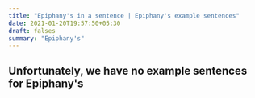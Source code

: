 ```yaml
---
title: "Epiphany's in a sentence | Epiphany's example sentences"
date: 2021-01-20T19:57:50+05:30
draft: falses
summary: "Epiphany's"
---
```

## Unfortunately, we have no example sentences for Epiphany's                 
